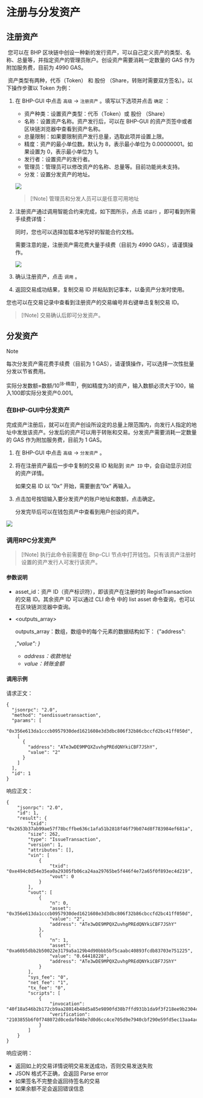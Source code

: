 # 注册与分发资产 

## 注册资产 

​		您可以在 BHP 区块链中创设一种新的发行资产，可以自己定义资产的类型、名称、总量等，并指定资产的管理员账户。创设资产需要消耗一定数量的 GAS 作为附加服务费，目前为 4990 GAS。

​		资产类型有两种，代币（Token） 和 股份 （Share，转账时需要双方签名）。以下操作步骤以 Token 为例：

1. 在 BHP-GUI 中点击 `高级` -> `注册资产` 。填写以下选项并点击 `确定` ：

   - 资产种类：设置资产类型：代币（Token）或 股份 （Share）
   - 名称：设置资产名称。资产发行后，可以在 BHP-GUI 的资产页签中或者区块链浏览器中查看到资产名称。
   - 总量限制：如果要限制资产发行总量，选取此项并设置上限。
   - 精度：资产的最小单位数。默认为 8，表示最小单位为 0.00000001。如果设置为 0，表示最小单位为 1。
   - 发行者：设置资产的发行者。
   - 管理员：管理员可以修改资产的名称、总量等。目前功能尚未支持。
   - 分发：设置分发资产的地址。

   ![](https://github.com/BhpAlpha/docs/raw/master/asset/register_asset.png)

   > [!Note] 管理员和分发人员可以是任意可用地址

2. 注册资产通过调用智能合约来完成，如下图所示，点击 `试运行` ，即可看到所需手续费详情：

   同时，您也可以选择加载本地写好的智能合约文档。

   需要注意的是，注册资产需花费大量手续费（目前为 4990 GAS），请谨慎操作。

   ![](https://github.com/BhpAlpha/docs/raw/master/asset/invoke_asset.png)

3. 确认注册资产，点击 `调用` 。

4. 返回交易成功结果，复制交易 ID 并粘贴到记事本，以备资产分发时使用。

您也可以在交易记录中查看到注册资产的交易编号并右键单击复制交易 ID。

> [!Note] 交易确认后即可分发资产。

## 分发资产 

> [!Note] 
>
> 每次分发资产需花费手续费（目前为 1 GAS），请谨慎操作，可以选择一次性批量分发以节省费用。
>
> 实际分发数额=数额/10<sup>(8-精度)</sup>，例如精度为3的资产，输入数额必须大于100，输入100即实际分发资产0.001。

### 在BHP-GUI中分发资产

​		完成资产注册后，就可以在资产创设所设定的总量上限范围内，向发行人指定的地址中发放该资产。分发后的资产可以用于转账和交易。分发资产需要消耗一定数量的 GAS 作为附加服务费，目前为 1 GAS。

1. 在 BHP-GUI 中点击 `高级` -> `分发资产` 。

2. 将在注册资产最后一步中复制的交易 ID 粘贴到 `资产 ID` 中，会自动显示对应的资产详情。

   如果交易 ID 以 ”0x“ 开始，需要删去”0x“ 再输入。

3. 点击加号按钮输入要分发资产的账户地址和数额，点击确定。

   分发完毕后可以在钱包资产中查看到用户创设的资产。

![](https://github.com/BhpAlpha/docs/raw/master/asset/issue_asset.png)

### 调用RPC分发资产

> [!Note] 执行此命令前需要在 Bhp-CLI 节点中打开钱包。只有该资产注册时设置的资产发行人可发行该资产。

#### 参数说明

- asset_id：资产 ID（资产标识符），即该资产在注册时的 RegistTransaction 的交易 ID。其余资产 ID 可以通过 CLI 命令 中的 list asset 命令查询，也可以在区块链浏览器中查询。

- <outputs_array>

  outputs_array：数组，数组中的每个元素的数据结构如下： {"address": <address>,"value": <value>}

  - address：收款地址
  - value：转账金额

#### 调用示例

请求正文：

```
{
  "jsonrpc": "2.0",
  "method": "sendissuetransaction",
  "params": [
    "0x356e613da1cccb0957930ded1621608e3d3dbc806f32b86cbccfd2bc41ff050d",
    [
      {
        "address": "ATe3wDE9MPQXZuvhgPREdQNYkiCBF7JShY",
        "value": "2"
      }
    ]
  ],
  "id": 1
}
```

响应正文：

```
{
    "jsonrpc": "2.0",
    "id": 1,
    "result": {
        "txid": "0x2653b37ab99ae57f78bcffbe636c1afa51b2818f46f79b074d8f783984ef681a",
        "size": 262,
        "type": "IssueTransaction",
        "version": 1,
        "attributes": [],
        "vin": [
            {
                "txid": "0xe494c0d54e35ea0a29305fb06ca24aa29765be5f446f4e72a65f0f893ec4d219",
                "vout": 0
            }
        ],
        "vout": [
            {
                "n": 0,
                "asset": "0x356e613da1cccb0957930ded1621608e3d3dbc806f32b86cbccfd2bc41ff050d",
                "value": "2",
                "address": "ATe3wDE9MPQXZuvhgPREdQNYkiCBF7JShY"
            },
            {
                "n": 1,
                "asset": "0xa60b5dbb2b50022e3179a5a129b4d90bbb5bf5caabc40893fcdb83703e751225",
                "value": "0.64418228",
                "address": "ATe3wDE9MPQXZuvhgPREdQNYkiCBF7JShY"
            }
        ],
        "sys_fee": "0",
        "net_fee": "1",
        "tx_fee": "0",
        "scripts": [
            {
                "invocation": "40f18a546b2b172cb9aa28014b48d5a85e9890fd38b7ffd931b1da9f3f218ee9b2304cd6c8000bb3276bb0e53287c29428fbce4f36f05ae05a434e14126880a848",
                "verification": "2103855b6f0f748072d0cedaf048e7d0d6cc4ce705d9e7940cbf290e59fd5ec13aa4ac"
            }
        ]
    }
}
```

响应说明：

- 返回如上的交易详情说明交易发送成功，否则交易发送失败
- JSON 格式不正确，会返回 Parse error
- 如果签名不完整会返回待签名的交易
- 如果余额不足会返回错误信息